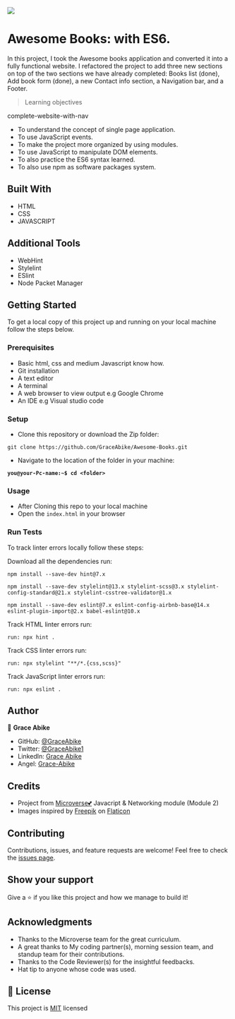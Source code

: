 ![](https://img.shields.io/badge/Microverse-blueviolet)

# Awesome Books: with ES6.

In this project, I took the Awesome books application and converted it into a fully functional website. I refactored the project to add three new sections on top of the two sections we have already completed: Books list (done), Add book form (done), a new Contact info section, a Navigation bar, and a Footer.

> Learning objectives

complete-website-with-nav

- To understand the concept of single page application.
- To use JavaScript events.
- To make the project more organized by using modules.
- To use JavaScript to manipulate DOM elements.
- To also practice the ES6 syntax learned.
- To also use npm as software packages system.

## Built With

- HTML
- CSS
- JAVASCRIPT

## Additional Tools

- WebHint
- Stylelint
- ESlint
- Node Packet Manager


## Getting Started

To get a local copy of this project up and running on your local machine follow the steps below.

### Prerequisites

- Basic html, css and medium Javascript know how.
- Git installation
- A text editor 
- A terminal
- A web browser to view output e.g Google Chrome
- An IDE e.g Visual studio code

### Setup

- Clone this repository or download the Zip folder:

```
git clone https://github.com/GraceAbike/Awesome-Books.git
```

- Navigate to the location of the folder in your machine:

**``you@your-Pc-name:~$ cd <folder>``**

### Usage

- After Cloning this repo to your local machine
- Open the `index.html` in your browser

### Run Tests
To track linter errors locally follow these steps:  

Download all the dependencies run:
```
npm install --save-dev hint@7.x
```
```
npm install --save-dev stylelint@13.x stylelint-scss@3.x stylelint-config-standard@21.x stylelint-csstree-validator@1.x
```
```
npm install --save-dev eslint@7.x eslint-config-airbnb-base@14.x eslint-plugin-import@2.x babel-eslint@10.x
```
Track HTML linter errors run:
```
run: npx hint .
```
Track CSS linter errors run:
```
run: npx stylelint "**/*.{css,scss}"
```
Track JavaScript linter errors run:
```
run: npx eslint .
```
## Author

👤 **Grace Abike**

- GitHub: [@GraceAbike](https://github.com/GraceAbike)
- Twitter: [@GraceAbike1](https://twitter.com/GraceAbike1)
- LinkedIn: [Grace Abike](https://www.linkedin.com/in/grace-abike-02770522a/)
- Angel: [Grace-Abike](https://angel.co/u/grace-abike)


## Credits

- Project from [Microverse💕](https://bit.ly/MicroverseTN) Javacript & Networking module (Module 2)
- Images inspired by [Freepik](https://www.freepik.com/?_gl=1*10wse9k*test_ga*MjAwMzExMTA0OS4xNjYzNTc3NjMz*test_ga_523JXC6VL7*MTY2MzU3NzYzNS4xLjEuMTY2MzU3NzY2NC4zMS4wLjA.*fp_ga*MjAwMzExMTA0OS4xNjYzNTc3NjMz*fp_ga_1ZY8468CQB*MTY2MzU3NzYzNS4xLjEuMTY2MzU3NzY2NC4zMS4wLjA.) on [Flaticon](https://www.flaticon.com/free-icons/book-stack)

## Contributing

Contributions, issues, and feature requests are welcome!
Feel free to check the [issues page](https://github.com/GraceAbike/Awesome-Books-Es6/issues).

## Show your support

Give a ⭐️ if you like this project and how we manage to build it!

## Acknowledgments

- Thanks to the Microverse team for the great curriculum.
- A great thanks to My coding partner(s), morning session team, and standup team for their contributions.
- Thanks to the Code Reviewer(s) for the insightful feedbacks.
- Hat tip to anyone whose code was used.

## 📝 License

This project is [MIT](MIT.md) licensed
